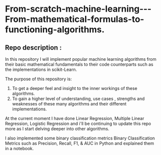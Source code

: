 # From-scratch-machine-learning---From-mathematical-formulas-to-functioning-algorithms.

## Repo description : 

In this repository I will implement popular machine learning algorithms from their basic mathematical fundamentals to their code counterparts such as the implementations in scikit-Learn.

The purpose of this repository is:

1. To get a deeper feel and insight to the inner workings of these algorithms.
2. To gain a higher level of understanding, use cases , strengths and weaknesses of these many algorithms and their different implementations.

At the current moment I have done Linear Regression, Multiple Linear Regression, Logistic Regression and i'll be continuing to update this repo more as I start delving deeper into other algorithms.

I also implemented some binary classification metrics Binary Classification Metrics such as Precision, Recall, F1, & AUC in Python and explained them in a notebook.

